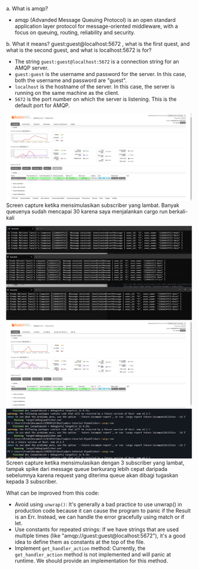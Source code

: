 a. What is amqp?
- amqp (Advanded Message Queuing Protocol) is an open standard application layer protocol for message-oriented middleware, with a focus on queuing, routing, reliability and security.

b. What it means? guest:guest@localhost:5672 , what is the first quest, and what is the second guest, and what is localhost:5672 is for? 
- The string `guest:guest@localhost:5672` is a connection string for an AMQP server.
- `guest:guest` is the username and password for the server. In this case, both the username and password are "guest".
- `localhost` is the hostname of the server. In this case, the server is running on the same machine as the client.
- `5672` is the port number on which the server is listening. This is the default port for AMQP.

![alt text](img/image.png)
Screen capture ketika mensimulasikan subscriber yang lambat. Banyak queuenya sudah mencapai 30 karena saya menjalankan cargo run berkali-kali

![alt text](img/image-2.png)
![alt text](img/image-1.png)
![alt text](img/image-3.png)
Screen capture ketika mensimulasikan dengan 3 subscriber yang lambat, tampak spike dari message queue berkurang lebih cepat daripada sebelumnya karena request yang diterima queue akan dibagi tugaskan kepada 3 subscriber.

What can be improved from this code:
- Avoid using `unwrap()`: It's generally a bad practice to use unwrap() in production code because it can cause the program to panic if the Result is an Err. Instead, we can handle the error gracefully using match or if let.
- Use constants for repeated strings: If we have strings that are used multiple times (like "amqp://guest:guest@localhost:5672"), it's a good idea to define them as constants at the top of the file.
- Implement `get_handler_action` method: Currently, the `get_handler_action` method is not implemented and will panic at runtime. We should provide an implementation for this method.